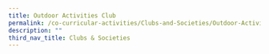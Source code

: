 ```yaml
---
title: Outdoor Activities Club
permalink: /co-curricular-activities/Clubs-and-Societies/Outdoor-Activities-Club
description: ""
third_nav_title: Clubs & Societies
---
```

